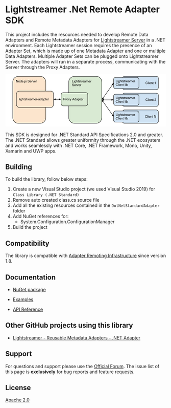 # Lightstreamer .Net Remote Adapter SDK

This project includes the resources needed to develop Remote Data Adapters and Remote Metadata Adapters for [Lightstreamer Server](http://www.lightstreamer.com/) in a .NET environment.
Each Lightstreamer session requires the presence of an Adapter Set, which is made up of one Metadata Adapter and one or multiple Data Adapters. Multiple Adapter Sets can be plugged onto Lightstreamer Server.
The adapters will run in a separate process, communicating with the Server through the Proxy Adapters.

![architecture](architecture.png)

This SDK is designed for .NET Standard API Specifications 2.0 and greater.
The .NET Standard allows greater uniformity through the .NET ecosystem and works seamlessly with .NET Core, .NET Framework, Mono, Unity, Xamarin and UWP apps. 

## Building ##

To build the library, follow below steps:

1. Create a new Visual Studio project (we used Visual Studio 2019) for `Class Library (.NET Standard)`
2. Remove auto created class.cs source file
3. Add all the existing resources contained in the `DotNetStandardAdapter` folder
4. Add NuGet references for:
	- System.Configuration.ConfigurationManager
5. Build the project


## Compatibility ##

The library is compatible with [Adapter Remoting Infrastructure](https://lightstreamer.com/docs/adapter_generic_base/ARI%20Protocol.pdf) since version 1.8.


## Documentation

- [NuGet package](https://www.nuget.org/packages/Lightstreamer.DotNetStandard.Adapters/)

- [Examples](https://demos.lightstreamer.com/?p=lightstreamer&t=adapter&ladapter=dotnet_adapter)

- [API Reference](https://lightstreamer.com/api/ls-dotnetstandard-adapter/latest/)

## Other GitHub projects using this library

- [Lightstreamer - Reusable Metadata Adapters - .NET Adapter](https://github.com/Lightstreamer/Lightstreamer-example-ReusableMetadata-adapter-dotnet)

## Support

For questions and support please use the [Official Forum](https://forums.lightstreamer.com/). The issue list of this page is **exclusively** for bug reports and feature requests.

## License

[Apache 2.0](https://opensource.org/licenses/Apache-2.0)
